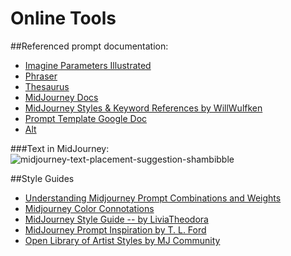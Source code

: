 # Online Tools 

##Referenced prompt documentation: 

- [Imagine Parameters Illustrated](https://midjourney.gitbook.io/docs/imagine-parameters)
- [Phraser](https://phraser.tech/) 
- [Thesaurus](https://www.thesaurus.com/)  
- [MidJourney Docs](https://midjourney.gitbook.io/docs/)
- [MidJourney Styles & Keyword References by WillWulfken](https://github.com/willwulfken/MidJourney-Styles-and-Keywords-Reference)
- [Prompt Template Google Doc](https://docs.google.com/document/d/e/2PACX-1vRHOxyEb-ERGi-BdZM8Z_piEP54m4HwO0z8scjmEurEp2UZVA6rFxvyKd15elYVHUWfP1oSA4CQFwxr/pub?utm_source=docs.google.com&utm_medium=tutorial&utm_campaign=midjourney)
- [Alt](https://docs.google.com/document/d/13c8Ci-8kU2PVZu6DKghlhOOrbf4kmtc9xxCJAnPqvC0/edit)

###Text in MidJourney:
![midjourney-text-placement-suggestion-shambibble](https://user-images.githubusercontent.com/1816430/187428223-8c008140-d4f4-442c-8e88-817b36b4467f.jpg)

##Style Guides
- [Understanding Midjourney Prompt Combinations and Weights](https://docs.google.com/document/d/e/2PACX-1vSIWlr5F6J4yv4jxazaXcZaI-F3MxCsnSq4jwoaO3vaEYC911v2N7JpDgjuhAUVYhq4VmA1SCjF3rdK/pub)
- [Midjourney Color Connotations](https://docs.google.com/spreadsheets/d/10PSLpFXiQiAiqsDQImW3f4Vrn6wYaNQL3ihHFeGZZ-M/edit#gid=0)
- [MidJourney Style Guide -- by LiviaTheodora](https://docs.google.com/spreadsheets/d/117kRRXZFYkRM-QFt7yt6hRLQrg0n3mAMvk7RY3JyXhQ/edit#gid=1572798432)
- [MidJourney Prompt Inspiration by T. L. Ford](https://cattail.nu/midjourney/)
- [Open Library of Artist Styles by MJ Community](https://docs.google.com/spreadsheets/d/1cm6239gw1XvvDMRtazV6txa9pnejpKkM5z24wRhhFz0/edit#gid=438712621)


